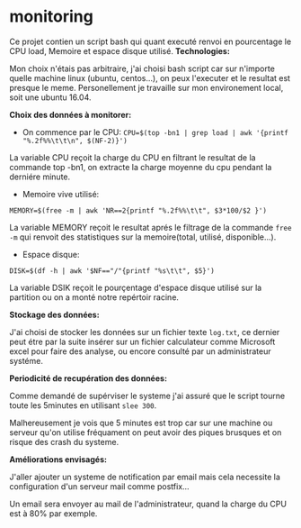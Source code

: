 # monitoring
Ce projet contien un script bash qui quant executé renvoi en pourcentage le CPU load, Memoire et espace disque utilisé.
**Technologies:**

Mon choix n'étais pas arbitraire, j'ai choisi bash script car sur n'importe quelle machine linux (ubuntu, centos...), on peux l'executer et le resultat est presque le meme.
Personellement je travaille sur mon environement local, soit une ubuntu 16.04.

**Choix des données à monitorer:**

* On commence par le CPU:
`CPU=$(top -bn1 | grep load | awk '{printf "%.2f%%\t\t\n", $(NF-2)}')`

La variable CPU reçoit la charge du CPU en filtrant le resultat de la commande top -bn1, on extracte la charge moyenne du cpu pendant la derniére minute. 

* Memoire vive utilisé:

`MEMORY=$(free -m | awk 'NR==2{printf "%.2f%%\t\t", $3*100/$2 }')`

La variable MEMORY reçoit le resultat aprés le filtrage de la commande
`free -m` qui renvoit des statistiques sur la memoire(total, utilisé, disponible...).

* Espace disque:

`DISK=$(df -h | awk '$NF=="/"{printf "%s\t\t", $5}')`

La variable DSIK reçoit le pourçentage d'espace disque utilisé sur la partition ou on a monté notre repértoir racine.

**Stockage des données:**

J'ai choisi de stocker les données sur un fichier texte `log.txt`, ce dernier peut étre par la suite insérer sur un fichier calculateur comme Microsoft excel pour faire des analyse, ou encore consulté par un administrateur systéme.

**Periodicité de recupération des données:**

Comme demandé de supérviser le systeme j'ai assuré que le script tourne toute les 5minutes en utilisant `slee 300`.

Malhereusement je vois que 5 minutes est trop car sur une machine ou serveur qu'on utilise fréquament on peut avoir des piques brusques et on risque des crash du systeme.

**Améliorations envisagés:**

J'aller ajouter un systeme de notification par email mais cela necessite la configuration d'un serveur mail comme postfix...

Un email sera envoyer au mail de l'administrateur, quand la charge du CPU est à 80% par exemple.
